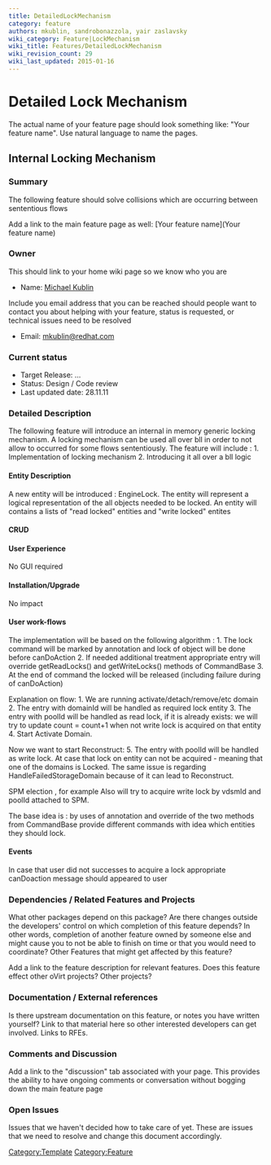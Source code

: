 ```yaml
---
title: DetailedLockMechanism
category: feature
authors: mkublin, sandrobonazzola, yair zaslavsky
wiki_category: Feature|LockMechanism
wiki_title: Features/DetailedLockMechanism
wiki_revision_count: 29
wiki_last_updated: 2015-01-16
---
```


# Detailed Lock Mechanism

The actual name of your feature page should look something like: "Your feature name". Use natural language to name the pages.

## Internal Locking Mechanism

### Summary

The following feature should solve collisions which are occurring between sententious flows

Add a link to the main feature page as well: [Your feature name](Your feature name)

### Owner

This should link to your home wiki page so we know who you are

*   Name: [ Michael Kublin](User:mkublin)

Include you email address that you can be reached should people want to contact you about helping with your feature, status is requested, or technical issues need to be resolved

*   Email: mkublin@redhat.com

### Current status

*   Target Release: ...
*   Status: Design / Code review
*   Last updated date: 28.11.11

### Detailed Description

The following feature will introduce an internal in memory generic locking mechanism. A locking mechanism can be used all over bll in order to not allow to occurred for some flows sententiously. The feature will include : 1. Implementation of locking mechanism 2. Introducing it all over a bll logic

#### Entity Description

A new entity will be introduced : EngineLock. The entity will represent a logical representation of the all objects needed to be locked. An entity will contains a lists of "read locked" entities and "write locked" entites

#### CRUD

#### User Experience

No GUI required

#### Installation/Upgrade

No impact

#### User work-flows

The implementation will be based on the following algorithm : 1. The lock command will be marked by annotation and lock of object will be done before canDoAction 2. If needed additional treatment appropriate entry will override getReadLocks() and getWriteLocks() methods of CommandBase 3. At the end of command the locked will be released (including failure during of canDoAction)

Explanation on flow: 1. We are running activate/detach/remove/etc domain 2. The entry with domainId will be handled as required lock entity 3. The entry with poolId will be handled as read lock, if it is already exists: we will try to update count = count+1 when not write lock is acquired on that entity 4. Start Activate Domain.

Now we want to start Reconstruct: 5. The entry with poolId will be handled as write lock. At case that lock on entity can not be acquired - meaning that one of the domains is Locked. The same issue is regarding HandleFailedStorageDomain because of it can lead to Reconstruct.

SPM election , for example Also will try to acquire write lock by vdsmId and poolId attached to SPM.

The base idea is : by uses of annotation and override of the two methods from CommandBase provide different commands with idea which entities they should lock.

#### Events

In case that user did not successes to acquire a lock appropriate canDoaction message should appeared to user

### Dependencies / Related Features and Projects

What other packages depend on this package? Are there changes outside the developers' control on which completion of this feature depends? In other words, completion of another feature owned by someone else and might cause you to not be able to finish on time or that you would need to coordinate? Other Features that might get affected by this feature?

Add a link to the feature description for relevant features. Does this feature effect other oVirt projects? Other projects?

### Documentation / External references

Is there upstream documentation on this feature, or notes you have written yourself? Link to that material here so other interested developers can get involved. Links to RFEs.

### Comments and Discussion

Add a link to the "discussion" tab associated with your page. This provides the ability to have ongoing comments or conversation without bogging down the main feature page

### Open Issues

Issues that we haven't decided how to take care of yet. These are issues that we need to resolve and change this document accordingly.

<Category:Template> <Category:Feature>
